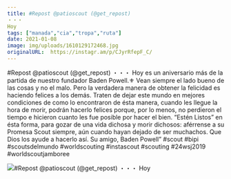 ```yaml
---
title: #Repost @patioscout (@get_repost)
・・・
Hoy
tags: ["manada","cia","tropa","ruta"]
date: 2021-01-08
image: img/uploads/1610129172468.jpg
originalURL:  https://instagr.am/p/CJyrRfepF_C/
---
```


#Repost @patioscout (@get_repost)
・・・
Hoy es un aniversario más de la partida de nuestro fundador Baden Powell.⚜️
Vean siempre el lado bueno de las cosas y no el malo. Pero la verdadera manera de obtener la felicidad es haciendo felices a los demás. Traten de dejar este mundo en mejores condiciones de como lo encontraron de ésta manera, cuando les llegue la hora de morir, podrán hacerlo felices porque, por lo menos, no perdieron el tiempo e hicieron cuanto les fue posible por hacer el bien. “Estén Listos” en ésta forma, para gozar de una vida dichosa y morir dichosos: aférrense a su Promesa Scout siempre, aún cuando hayan dejado de ser muchachos. Que Dios los ayude a hacerlo así. Su amigo, Baden Powell” #scout #bipi #scoutsdelmundo #worldscouting #instascout #scouting #24wsj2019 #worldscoutjamboree

![#Repost @patioscout (@get_repost)
・・・
Hoy](/img/uploads/1610129172468.jpg)